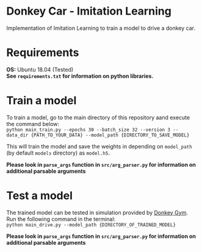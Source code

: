 # Donkey Car - Imitation Learning  
Implementation of Imitation Learning to train a model to drive a donkey car.  
# Requirements  
**OS:** Ubuntu 18.04 (Tested)  
__See `requirements.txt` for information on python libraries.__  

# Train a model
To train a model, go to the main directory of this repository aand execute the command below:  
`python main_train.py --epochs 30 --batch_size 32 --version 3 --data_dir {PATH_TO_YOUR_DATA} --model_path {DIRECTORY_TO_SAVE_MODEL}`
  
This will train the model and save the weights in depending on `model_path` (by default `models` directory) as `model.h5`.

__Please look in `parse_args` function in `src/arg_parser.py` for information on additional parsable arguments__  

# Test a model
The trained model can be tested in simulation provided by [Donkey Gym](https://github.com/tawnkramer/gym-donkeycar).  
Run the following command in the terminal:  
`python main_drive.py --model_path {DIRECTORY_OF_TRAINED_MODEL}`  

__Please look in `parse_args` function in `src/arg_parser.py` for information on additional parsable arguments__  
